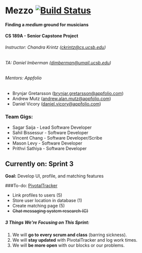 # Mezzo [![Build Status](https://magnum.travis-ci.com/sagarsaija/INTERNAL-CS189A.svg?token=pQvxcmrbHMs3QsSaUN6U&branch=master)](https://magnum.travis-ci.com/sagarsaija/INTERNAL-CS189A)
#### Finding a _medium_ ground for musicians
#### CS 189A - Senior Capstone Project
###### Instructor: Chandra Krintz (ckrintz@cs.ucsb.edu)
###### TA: Daniel Imberman (dimberman@umail.ucsb.edu)
###### Mentors: *Appfolio* 
- Brynjar Gretarsson (brynjar.gretarsson@appfolio.com)
- Andrew Mutz (andrew.alan.mutz@appfolio.com)
- Daniel Vicory (daniel.vicory@appfolio.com)

### Team Gigs:
- Sagar Saija - Lead Software Developer
- Sahil Bissessur - Software Developer
- Vincent Chang - Software Developer/Scribe
- Mason Levy - Software Developer
- Prithvi Sathiya - Software Developer

## Currently on: Sprint 3
**Goal:** Develop UI, profile, and matching features

###To-do: [PivotalTracker](https://www.pivotaltracker.com/n/projects/1440674)
* Link profiles to users (5)
* Store user location in database (1)
* Create matching page (5)
* ~~Chat messaging system research (C)~~

##### 3 Things We're Focusing on This Sprint:
1. We will **go to every scrum and class** (barring sickness).
2. We will **stay updated** with PivotalTracker and log work times.
3. We will **be more open** with our blocks or our problems.
